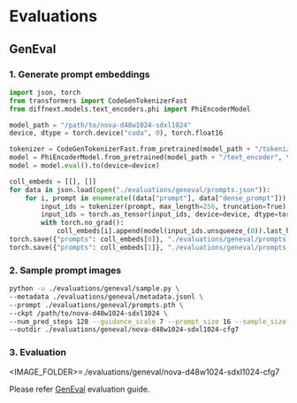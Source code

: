 # Evaluations

## GenEval

### 1. Generate prompt embeddings
```python
import json, torch
from transformers import CodeGenTokenizerFast
from diffnext.models.text_encoders.phi import PhiEncoderModel

model_path = "/path/to/nova-d48w1024-sdxl1024"
device, dtype = torch.device("cuda", 0), torch.float16

tokenizer = CodeGenTokenizerFast.from_pretrained(model_path + "/tokenizer")
model = PhiEncoderModel.from_pretrained(model_path + "/text_encoder", torch_dtype=dtype)
model = model.eval().to(device=device)

coll_embeds = [[], []]
for data in json.load(open("./evaluations/geneval/prompts.json")):
    for i, prompt in enumerate((data["prompt"], data["dense_prompt"])):
        input_ids = tokenizer(prompt, max_length=256, truncation=True).input_ids
        input_ids = torch.as_tensor(input_ids, device=device, dtype=torch.int64)
        with torch.no_grad():
            coll_embeds[i].append(model(input_ids.unsqueeze_(0)).last_hidden_state[0].cpu())
torch.save({"prompts": coll_embeds[0]}, "./evaluations/geneval/prompts.pth")
torch.save({"prompts": coll_embeds[1]}, "./evaluations/geneval/prompts_rewrite.pth")
```

### 2. Sample prompt images
```bash
python -u ./evaluations/geneval/sample.py \
--metadata ./evaluations/geneval/metadata.jsonl \
--prompt ./evaluations/geneval/prompts.pth \
--ckpt /path/to/nova-d48w1024-sdxl1024 \
--num_pred_steps 128 --guidance_scale 7 --prompt_size 16 --sample_size 4 \
--outdir ./evaluations/geneval/nova-d48w1024-sdxl1024-cfg7
```

### 3. Evaluation
<IMAGE_FOLDER>=./evaluations/geneval/nova-d48w1024-sdxl1024-cfg7

Please refer [GenEval](https://github.com/djghosh13/geneval?tab=readme-ov-file#evaluation) evaluation guide.


